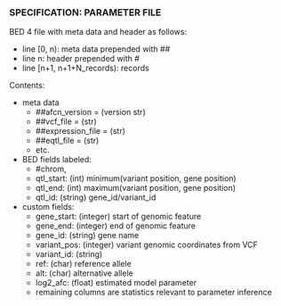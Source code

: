 ### SPECIFICATION: PARAMETER FILE

BED 4 file with meta data and header as follows:

* line [0, n): meta data prepended with ##
* line n: header prepended with #
* line [n+1, n+1+N_records): records

Contents:

* meta data
    - ##afcn_version = (version str)
    - ##vcf_file = (str)
    - ##expression_file = (str)
    - ##eqtl_file = (str)
    - etc.
* BED fields labeled: 
    - #chrom, 
    - qtl_start: (int) minimum(variant position, gene position)
    - qtl_end: (int) maximum(variant position, gene position)
    - qtl_id: (string) gene_id/variant_id
* custom fields:
    - gene_start: (integer) start of genomic feature
    - gene_end: (integer) end of genomic feature
    - gene_id: (string) gene name
    - variant_pos: (integer) variant genomic coordinates from VCF
    - variant_id: (string)
    - ref: (char) reference allele
    - alt: (char) alternative allele
    - log2_afc: (float) estimated model parameter
    - remaining columns are statistics relevant to
        parameter inference
